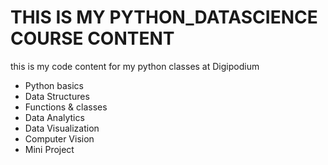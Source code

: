 # THIS IS MY PYTHON_DATASCIENCE COURSE CONTENT

this is my code content for my python classes at Digipodium

- Python basics
- Data Structures
- Functions & classes
- Data Analytics
- Data Visualization
- Computer Vision
- Mini Project